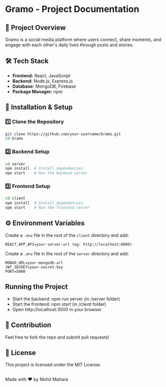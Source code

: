 # Gramo - Project Documentation

## 📌 Project Overview
Gramo is a social media platform where users connect, share moments, and engage with each other's daily lives through posts and stories.

## 🛠️ Tech Stack
- **Frontend:** React, JavaScript
- **Backend:** Node.js, Express.js
- **Database:** MongoDB, Firebase
- **Package Manager:** npm

## 🚀 Installation & Setup

### 1️⃣ Clone the Repository
```sh
git clone https://github.com/your-username/Gramo.git
cd Gramo
```

### 2️⃣ Backend Setup
```sh
cd server
npm install  # Install dependencies
npm start    # Run the backend server
```

### 3️⃣ Frontend Setup
```sh
cd client
npm install  # Install dependencies
npm start    # Run the frontend server
```

## ⚙️ Environment Variables

Create a `.env` file in the root of the `client` directory and add:
```
REACT_APP_API=your-server-url (eg: http://localhost:8000)

```

Create a `.env` file in the root of the `server` directory and add:
```
MONGO_URL=your-mongodb-url
JWT_SECRET=your-secret-key
PORT=5000
```
## Running the Project
- Start the backend: npm run server (in /server folder)
- Start the frontend: npm start (in /client folder)
- Open http://localhost:3000 in your browser

## 🤝 Contribution

Feel free to fork the repo and submit pull requests!

## 📜 License

This project is licensed under the MIT License.


##
Made with ❤️ by Mohit Mahara
